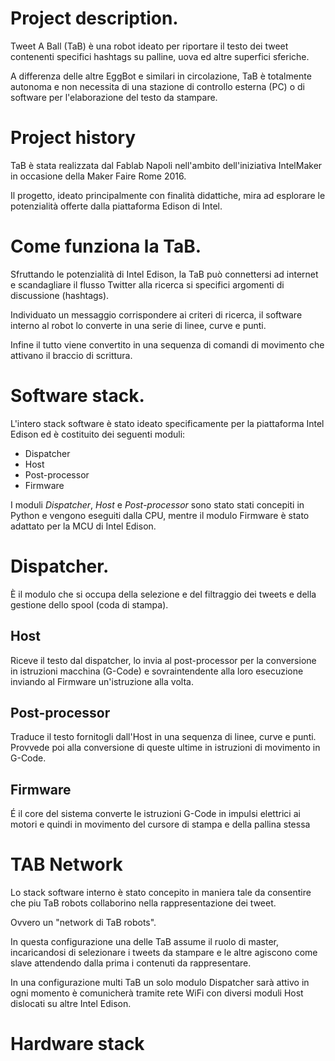 # Project description.
Tweet A Ball (TaB) è una robot  ideato per riportare il testo dei tweet contenenti  specifici hashtags su palline, uova ed altre superfici sferiche.

A differenza delle altre EggBot e similari in circolazione, TaB è totalmente autonoma e non necessita di una stazione di controllo esterna (PC) o di software per l'elaborazione del testo da stampare.

# Project history
TaB è stata realizzata dal Fablab Napoli nell'ambito dell'iniziativa IntelMaker in occasione della Maker Faire Rome 2016.

Il progetto, ideato principalmente con finalità didattiche, mira ad esplorare le potenzialità offerte dalla piattaforma Edison di Intel.

# Come funziona la TaB.
Sfruttando le potenzialità di Intel Edison, la TaB può connettersi ad internet e scandagliare il flusso Twitter alla ricerca si specifici argomenti di discussione (hashtags).

Individuato un messaggio corrispondere ai criteri di ricerca, il software interno al robot lo converte in una serie di linee, curve e punti.

Infine il tutto viene convertito in una sequenza di comandi di movimento che attivano il braccio di scrittura.

# Software stack.
L'intero stack software è stato ideato specificamente per la piattaforma Intel Edison ed è costituito dei seguenti moduli:

* Dispatcher
* Host
* Post-processor
* Firmware

I moduli *Dispatcher*, *Host* e *Post-processor* sono stato stati concepiti in Python e vengono eseguiti dalla CPU,  mentre il modulo Firmware è stato adattato per la MCU di Intel Edison.


# Dispatcher.
È il modulo che si occupa della selezione e del filtraggio dei tweets e della gestione dello spool (coda di stampa). 

## Host
Riceve il testo dal dispatcher, lo invia al post-processor per la conversione in istruzioni macchina (G-Code) e sovraintendente alla loro esecuzione inviando al Firmware un'istruzione alla volta.

## Post-processor
Traduce il testo fornitogli dall'Host in una sequenza di linee, curve e punti. Provvede poi alla conversione di queste ultime in istruzioni di movimento in G-Code.

## Firmware
É il core del sistema converte le istruzioni G-Code in impulsi elettrici ai motori e quindi in movimento del cursore di stampa e della pallina stessa

# TAB Network
Lo stack software interno è stato concepito in maniera tale da consentire che piu TaB robots collaborino nella rappresentazione dei tweet.

Ovvero un "network di TaB robots".

In questa configurazione una delle TaB assume il ruolo di master,  incaricandosi di selezionare i tweets da stampare e le altre agiscono come slave attendendo dalla prima i contenuti da rappresentare.

In una configurazione multi TaB un solo modulo Dispatcher sarà attivo in ogni momento è comunicherà tramite rete WiFi con diversi moduli Host dislocati su altre Intel Edison.

# Hardware stack

